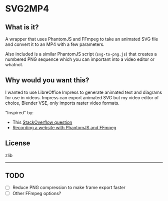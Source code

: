 # SVG2MP4

## What is it?

A wrapper that uses PhantomJS and FFmpeg to take an animated SVG file and convert it to an MP4 with a few parameters.

Also included is a similar PhantomJS script (`svg-to-png.js`) that creates a numbered PNG sequence which you can important into a video editor or whatnot.

## Why would you want this?

I wanted to use LibreOffice Impress to generate animated text and diagrams for use in videos. Impress can export animated SVG but my video editor of choice, Blender VSE, only imports raster video formats.

"Inspired" by:
* This [StackOverflow question](https://stackoverflow.com/questions/19759138/error-using-ffmpeg-image2pipe-with-phantomjs-to-render-video-from-webpage-screen)
* [Recording a website with PhantomJS and FFmpeg](https://mindthecode.com/recording-a-website-with-phantomjs-and-ffmpeg/)

## License
zlib
___
## TODO

* [ ] Reduce PNG compression to make frame export faster
* [ ] Other FFmpeg options?

